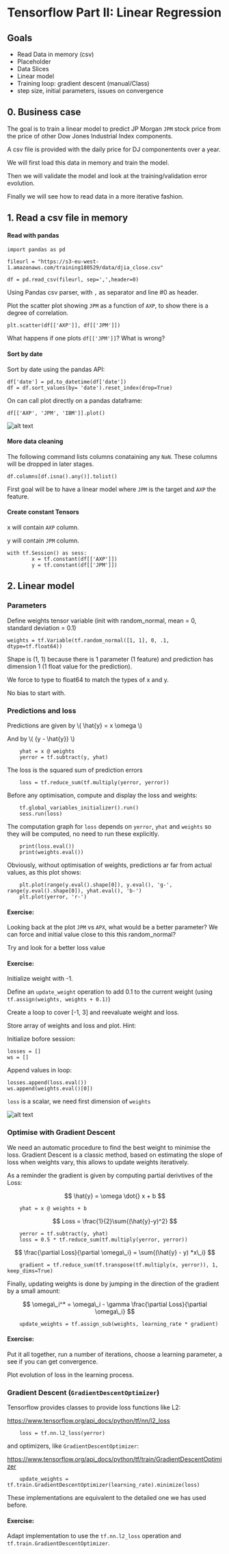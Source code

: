 <script type="text/javascript"
        src="https://cdnjs.cloudflare.com/ajax/libs/mathjax/2.7.0/MathJax.js?config=TeX-AMS_CHTML"></script>

# Tensorflow Part II: Linear Regression 

## Goals

- Read Data in memory (csv)
- Placeholder
- Data Slices
- Linear model
- Training loop: gradient descent (manual/Class)
- step size, initial parameters, issues on convergence


## 0. Business case

The goal is to train a linear model to predict JP Morgan `JPM` stock price from the price of other Dow Jones Industrial Index components.

A csv file is provided with the daily price for DJ componentents over a year.

We will first load this data in memory and train the model.

Then we will validate the model and look at the training/validation error evolution.

Finally we will see how to read data in a more iterative fashion.

## 1. Read a csv file in memory

#### Read with pandas
```
import pandas as pd

```

```
fileurl = "https://s3-eu-west-1.amazonaws.com/training180529/data/djia_close.csv"

df = pd.read_csv(fileurl, sep=',',header=0)
```
Using Pandas csv parser, with `,` as separator and line #0 as header.

Plot the scatter plot showing `JPM` as a function of `AXP`, to show there is a degree of correlation.

```
plt.scatter(df[['AXP']], df[['JPM']])
```

What happens if one plots `df[['JPM']]`? What is wrong?

#### Sort by date

Sort by date using the pandas API:

```
df['date'] = pd.to_datetime(df['date'])
df = df.sort_values(by= 'date').reset_index(drop=True)
```

On can call plot directly on a pandas dataframe:

```
df[['AXP', 'JPM', 'IBM']].plot()
```
![alt text](img/axpjpmibm.png "plotaxpjpm")

#### More data cleaning

The following command lists columns conataining any `NaN`. These columns will be dropped in later stages.

```
df.columns[df.isna().any()].tolist()
```

First goal will be to have a linear model where `JPM` is the target and `AXP` the feature.



#### Create constant Tensors

x will contain `AXP` column.

y will contain `JPM` column.

```
with tf.Session() as sess:
        x = tf.constant(df[['AXP']])
        y = tf.constant(df[['JPM']])
```

## 2. Linear model

### Parameters
Define weights tensor variable (init with random_normal, mean = 0, standard deviation = 0.1)

```
weights = tf.Variable(tf.random_normal([1, 1], 0, .1, dtype=tf.float64))
```

Shape is (1, 1) because there is 1 parameter (1 feature) and prediction has dimension 1 (1 float value for the prediction).

We force to type to float64 to match the types of x and y.

No bias to start with.

### Predictions and loss

Predictions are given by \\( \hat{y} = x \omega \\)

And by \\( {y - \hat{y}} \\)

```
    yhat = x @ weights
    yerror = tf.subtract(y, yhat)
```

The loss is the squared sum of prediction errors

```
    loss = tf.reduce_sum(tf.multiply(yerror, yerror))
```

Before any optimisation, compute and display the loss and weights:

```
    tf.global_variables_initializer().run()
    sess.run(loss)
```

The computation graph for `loss` depends on `yerror`, `yhat` and `weights` so they will be computed, no need to run these explicitly.

```
    print(loss.eval())
    print(weights.eval())
```

Obviously, without optimisation of weights, predictions ar far from actual values, as this plot shows:

```
    plt.plot(range(y.eval().shape[0]), y.eval(), 'g-', range(y.eval().shape[0]), yhat.eval(), 'b-')
    plt.plot(yerror, 'r-')
```

#### Exercise:

Looking back at the plot `JPM` vs `APX`, what would be a better parameter? We can force and initial value close to this this random_normal?

Try and look for a better loss value

#### Exercise:

Initialize weight with -1.

Define an `update_weight` operation to add 0.1 to the current weight (using `tf.assign(weights, weights + 0.1)`)

Create a loop to cover [-1, 3] and reevaluate weight and loss.

Store array of weights and loss and plot. Hint:

Initialize bofore session:

```
losses = []
ws = []
```

Append values in loop:

```
losses.append(loss.eval())
ws.append(weights.eval()[0])
```

`loss` is a scalar, we need first dimension of `weights`

![alt text](img/optimise.png "optimise")

### Optimise with Gradient Descent

We need an automatic procedure to find the best weight to minimise the loss. Gradient Descent is a classic method, based on estimating the slope of loss when weights vary, this allows to update weights iteratively.

As a reminder the gradient is given by computing partial derivtives of the Loss:

$$
\hat{y} = \omega \dot{} x + b
$$

```
    yhat = x @ weights + b
```

$$ 
Loss = \frac{1}{2}\sum{(\hat{y}-y)^2}
$$

```
    yerror = tf.subtract(y, yhat)
    loss = 0.5 * tf.reduce_sum(tf.multiply(yerror, yerror))

```

$$
\frac{\partial Loss}{\partial \omega\_i} = \sum{(\hat{y} - y) *x\_i}
$$

```
    gradient = tf.reduce_sum(tf.transpose(tf.multiply(x, yerror)), 1, keep_dims=True)
```

Finally, updating weights is done by jumping in the direction of the gradient by a small amount:

$$
\omega\_i^* = \omega\_i - \gamma \frac{\partial Loss}{\partial \omega\_i}
$$

```
    update_weights = tf.assign_sub(weights, learning_rate * gradient)
```
#### Exercise:

Put it all together, run a number of iterations, choose a learning parameter, a see if you can get convergence.

Plot evolution of loss in the learning process.

### Gradient Descent (`GradientDescentOptimizer`)

Tensorflow provides classes to provide loss functions like L2:

https://www.tensorflow.org/api_docs/python/tf/nn/l2_loss

```
    loss = tf.nn.l2_loss(yerror)
```

and optimizers,  like `GradientDescentOptimizer`:

https://www.tensorflow.org/api_docs/python/tf/train/GradientDescentOptimizer

```
    update_weights = tf.train.GradientDescentOptimizer(learning_rate).minimize(loss)
```

These implementations are equivalent to the detailed one we has used before. 

#### Exercise:

Adapt implementation to use the `tf.nn.l2_loss` operation and `tf.train.GradientDescentOptimizer`.

